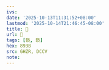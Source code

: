 ```yaml
---
ivs:
date: '2025-10-13T11:31:52+08:00'
lastmod: '2025-10-14T21:46:45-08:00'
title: 󰪺
url: 󰪺
tags: [褻, 褻]
hex: 893B
src: GHZR, DCCV
note:
---
```


